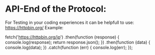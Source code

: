 # API-End of the Protocol:

For Testing in your coding experiences it  can be helpfull  to use: https://httpbin.org/
Example: 

fetch('https://httpbin.org/ip')
    .then(function (response) {
        console.log(response);
        return response.json();
    })
    .then(function (data) {
        console.log(data);
    })
    .catch(function (err) {
        console.log(err);
    });
